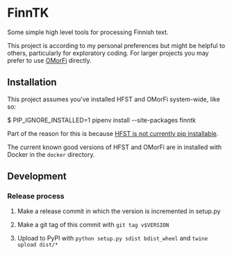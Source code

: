 # FinnTK

Some simple high level tools for processing Finnish text.

This project is according to my personal preferences but might be
helpful to others, particularly for exploratory coding. For larger projects you may prefer to use [OMorFi](https://github.com/flammie/omorfi) directly.

## Installation ##

This project assumes you've installed HFST and OMorFi system-wide, like so:

  $ PIP_IGNORE_INSTALLED=1 pipenv install --site-packages finntk

Part of the reason for this is because [HFST is not currently pip installable](https://github.com/hfst/hfst/issues/375).

The current known good versions of HFST and OMorFi are in installed with Docker in the `docker` directory.

## Development ##

### Release process ###

1. Make a release commit in which the version is incremented in setup.py

2. Make a git tag of this commit with `git tag v$VERSION`

3. Upload to PyPI with `python setup.py sdist bdist_wheel` and `twine upload dist/*`
